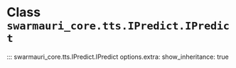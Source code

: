 # Class `swarmauri_core.tts.IPredict.IPredict`

::: swarmauri_core.tts.IPredict.IPredict
    options.extra:
      show_inheritance: true

